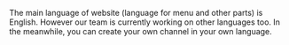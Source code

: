 The main language of website \(language for menu and other parts\) is English. However our team is currently working on other languages too. In the meanwhile, you can create your own channel in your own language.

